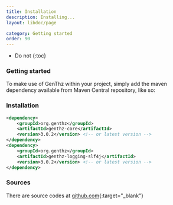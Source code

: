 ```yaml
---
title: Installation
description: Installing...
layout: libdoc/page

category: Getting started
order: 90
---
```

* Do not
{:toc}

### Getting started
To make use of GenThz within your project, simply add the maven dependency available from Maven Central repository, like so:
### Installation
```xml
<dependency>
    <groupId>org.genthz</groupId>
    <artifactId>genthz-core</artifactId>
    <version>3.0.2</version> <!-- or latest version -->
</dependency>
<dependency>
    <groupId>org.genthz</groupId>
    <artifactId>genthz-logging-slf4j</artifactId>
    <version>3.0.2</version> <!-- or latest version -->
</dependency>
```

### Sources
There are source codes at [github.com](https://github.com/mathter/genthz){:target="_blank"}